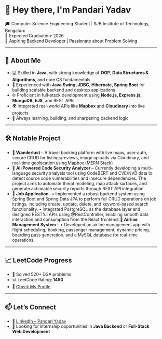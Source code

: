 # 👋 Hey there, I'm Pandari Yadav

🎓 Computer Science Engineering Student | SJB Institute of Technology, Bengaluru  
📅 Expected Graduation: 2026  
💼 Aspiring Backend Developer | Passionate about Problem Solving  

---

## 🚀 About Me
- 💻 Skilled in **Java**, with strong knowledge of **OOP**, **Data Structures & Algorithms**, and core CS fundamentals
- 🧰 Experienced with **Java Swing, JDBC, Hibernate, Spring Boot** for building scalable backend and desktop applications
- 🌐 Proficient in full-stack development using **Node.js, Express.js, MongoDB, EJS**, and REST APIs
- 🌍 Integrated real-world APIs like **Mapbox** and **Cloudinary** into live projects
- 🌱 Always learning, building, and sharpening backend logic

---

## 🛠️ Notable Project
- 🔹 **Wanderlust** – A travel booking platform with live maps, user-auth, secure CRUD for listings/reviews, image uploads via Cloudinary, and real-time geolocation using Mapbox (MERN Stack)
- 🔹 **AI-Powered Code Security Analyzer** –  Currently developing a multi-language security analysis tool using CodeBERT and CVE/NVD data to detect source code 
vulnerabilities and insecure dependencies. The project aims to automate threat modeling, map attack surfaces, and generate 
actionable security reports through REST API integration
- 🔹 **Job Application** –• Implemented a robust backend system using Spring Boot and Spring Data JPA to perform full CRUD operations on job 
listings, including create, update, delete, and keyword-based search functionality. 
• Integrated PostgreSQL as the database layer and designed RESTful APIs using @RestController, enabling smooth data 
interaction and consumption from the React frontend.
🔹 **Airline Management System** – • Developed an airline management app with flight scheduling, booking, passenger management, dynamic pricing, boarding 
pass generation, and a MySQL database for real-time operations. 

---

## 📈 LeetCode Progress
- 🧩 Solved 520+ DSA problems  
- 📊 LeetCode Rating: **1450**  
- 🔗 [Check My Profile](https://leetcode.com/u/PandariYadav/)

---

## 📫 Let’s Connect
- 🔗 [LinkedIn – Pandari Yadav](https://www.linkedin.com/in/pandari2004)
- 💼 Looking for internship opportunities in **Java Backend** or **Full-Stack Web Development**
